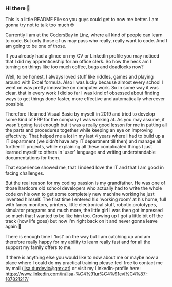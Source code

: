 ### Hi there 👋

This is a little README File so you guys could get to now me better. I am gonna try not to talk too much 🤓

Currently I am at the CodersBay in Linz, where all kind of people can learn to code. But only those of us may pass who really, really want to code.
And I am going to be one of those.

If you already had a glince on my CV or LinkedIn profile you may noticed that I did my apprenticeship for an office clerk. 
So how the heck am I turning on things like too much coffee, bugs and deadlocks now?

Well, to be honest, I always loved stuff like riddles, games and playing around with Excel formula. Also I was lucky because almost every school I went on was pretty innovative on computer work. So in some way it was clear, that in every work I did so far I was kind of obsessed about finding ways to get things done faster, more effective and automatically whereever possible.

Therefore I learned Visual Basic by myself in 2019 and tried to develop some kind of ERP for the company I was working at. As you may assume, it wasn't going fast enough but it was a really good lesson for me in putting all the parts and procedures together while keeping an eye on improving effectivity. That helped me a lot in my last 4 years where I had to build up a IT department (we didn't have any IT department till then) and manage all further IT projects, while explaining all these complicated things I just learned myself to others in 'user' language and writing understandable documentations for them. 

That experience showed me, that I indeed love the IT and that I am good in facing challenges.

But the real reason for my coding passion is my grandfather.
He was one of those hardcore old school developers who actually had to write the whole code on his own to get some completely new machine working he just invented himself. The first time I entered his 'working room' at his home, full with fancy monitors, printers, little electronical stuff, robotic prototypes, simulator programs and much more, the little girl I was then got impressed so much that I wanted to be like him too. Growing up I got a little bit off the track (how life goes) but now I'm right back on it and never gonna leave again 🦾

There is enough time I 'lost' on the way but I am catching up and am therefore really happy for my ability to learn really fast and for all the support my family offers to me.

If there is anything else you would like to now about me or maybe now a place where I could do my practical training please feel free to contact me by mail (lisa.durdevic@gmx.at) or visit my LinkedIn-profile here: https://www.linkedin.com/in/lisa-%C4%91ur%C4%91evi%C4%87-187821217/
